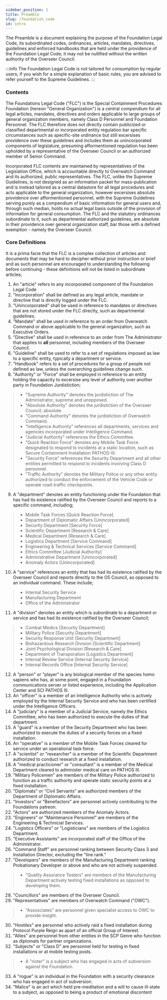```yaml
---
sidebar_position: 1
title: Preamble
slug: /foundation_code
id: intro
---
```


The Preamble is a document explaining the purpose of the Foundation Legal Code, its subordinated codes, ordinances, articles, mandates, directives, guidelines and enforced handbooks that are held under the providence of the Foundation Legal Code; it may not be nullified without the written authority of the Overseer Council.

:::info
The Foundation Legal Code is not tailored for consumption by regular users; if you wish for a simple explanation of basic rules, you are advised to refer yourself to the Supreme Guidelines.
:::

### Contents

The Foundations Legal Code ("FLC") is the Special Containment Procedures Foundation (hereon "General Organization") is a central compendium for all legal articles, mandates, directives and orders applicable to large groups of general organization members, namely Class D Personnel and Foundation Personnel. The FLC therefore does not directly contain publicized or classified departmental or incorporated entity regulation bar specific circumstances such as specific-site ordinance but still excersises providence over these guidelines and includes them as unincorporated components of legislature, presuming afformentioned regulation has been upholded by a representative of the Overseer Council or an authorized member of Senior Command.

Incorporated FLC contents are maintained by representatives of the Legislation Office, which is accountable directly to Overwatch Command and its authorized, public representatives. The FLC, unlike the Supreme Guidelines,  is not designed as an information packet for mass-publication and is instead tailored as a central datastore for all legal procedures and acts applicable to the general organization,  however excersises absolute providence over afformentioned personnel, with the Supreme Guidelines serving purely as a compendium of basic information for general users and, through such median, holds no actual legal basis outside of the provision of information for general consumption. The FLC and the statutory ordinances subordinate to it, such as departmental authorized guidelines, are absolute in their providence over general organization staff, bar those with a defined exemption - namely the Overseer Council. 

### Core Definitions

It is a prima facie that the FLC is a complex collection of articles and documents that may be hard to decipher without prior instruction or brief and as such personnel are encouraged to understanding the following before continuing - these definitions will not be listed in subordinate articles;
 1. An "article" refers to any incorporated component of the Foundation Legal Code
 2. "Incorporation" shall be defined as any legal article, mandate or directive that is directly logged under the FLC.
 3. "Unincorporated" shall be used in reference to mandates or directives that are not stored under the FLC directly, such as departmental guidelines.
 4. "Mandate" shall be used in reference to an order from Overwatch Command or above applicable to the general organization, such as Executive Orders.
 5. "Directive" shall be used in reference to an order from The Administrator that applies to **all** personnel, including members of the Overseer Council.
 6. "Guideline" shall be used to refer to a set of regulations imposed as law to a specific entity, typically a department or service.
 7. "Handbook" refers to a set of procedures for a group of people not defined as law, unless the overarching guidelines change such.
 8. "Authority" or "Force" shall be employed in reference to an entity holding the capacity to excersise any level of authority over another party in Foundation Jurdistiction;
> * "Supreme Authority" denotes the jurdistiction of The Administrator, supreme and unopposed.
> * "Absolute Authority" denotes the jurdistiction of the Overseer Council; absolute.
> * "Command Authority" denotes the jurdistiction of Overwatch Command.
> * "Intelligence Authority" references all departments, services and agencies incorporated under Intelligence Command.
> * "Judicial Authority" references the Ethics Committee.
> * "Quick Reaction Force" denotes any Mobile Task Force designated to respond to incidents at a static location, such as Secure Containment Installation PATHOS-III.
> * "Security Force" references the Security Department and all other entities permitted to respond to incidents involving Class D personnel.
> * "Traffic Authority" denotes the Military Police or any other entity authorized to conduct the enforcement of the Vehicle Code or operate road-traffic checkpoints.
9. A "department" denotes an entity functioning under the Foundation that has had its existence ratified by the Overseer Council and reports to a specific command, including;
> * Mobile Task Forces [Quick Reaction Force]
> * Department of Diplomatic Affairs [Unincorporated]
> * Security Department [Security Force]
> * Scientific Department [Research & Care]
> * Medical Department [Research & Care]
> * Logistics Department [Service Command]
> * Engineering & Technical Services [Service Command]
> * Ethics Committee [Judicial Authority]
> * Administrative Department [Unincorporated]
> * Anomaly Actors [Unincorporated]
10. A "service" references an entity that has had its existence ratified by the Overseer Council and reports directly to the O5 Council, as opposed to an individual command. These include;
> * Internal Security Service
> * Manufacturing Department
> * Office of the Administrator
11. A "division" denotes an entity which is subordinate to a department or service and has had its existence ratified by the Overseer Council;
> * Combat Medics [Security Department]
> * Military Police [Security Department]
> * Security Response Unit [Security Department]
> * Biohazardous Research Division [Scientific Department]
> * Joint Psychological Division [Research & Care]
> * Department of Transporation [Logistics Department]
> * Internal Review Service [Internal Security Service]
> * Internal Records Office [Internal Security Service]
12. A "person" or "player" is any biological member of the species homo sapiens who has, at some point, engaged in a Foundation communications server or listed experience,  including the Application Center and SCI PATHOS III.
13. An "officer" is a member of an Intelligence Authority who is actively employed by the Internal Security Service and who has been certified under the Intelligence Officers.
14. A "judiciary" is a member of a Judicial Service, namely the Ethics Committee, who has been  authorized to execute the duties of that department.
15. A "guard" is a member of the Security Department who has been authorized to execute the duties of a security forces on a fixed installation.
16. An "operative" is a member of the Mobile Task Forces cleared for service under an operational task force.
17. A "scientist" or "researcher" is  a  member of the Scientific Department authorized to conduct research at a fixed installation.
18. A "medical practicioner" or "consultant" is a member of the Medical Department cleared to administer medical care on PATHOS III.
19. "Military Policemen" are members of the Military Police authorized to function as a traffic authority and operate static security points at a fixed installation.
20. "Diplomats" or "Civil Servants" are authorized members of the Department of Diplomatic Affairs.
21. "Investors" or "Benefactors" are personnel actively contributing to the Foundations patreon.
22. "Actors" are authorized members of the Anomaly Actors.
23. "Engineers" or "Maintenance Personnel" are members of the Engineering & Technicial Services.
24. "Logistics Officers" or "Logisticians" are members of the Logistics Department.
25. "Executive Assistants" are incorporated staff of the Office of the Administrator.
26. "Command Staff" are personnel ranking between Security Class 3 and Installation Director, excluding the "line rank."
27. "Developers" are members of the Manufacturing Department ranking Probationary Developer or above and who are not actively suspended.
> * "Quality Assurance Testers" are members of the Manufacturing Department actively testing fixed installations as opposed to developing them.
28. "Councillors" are members of the Overseer Council.
29. "Representatives" are members of Overwatch Command ("OWC").
> * "Assosciates" are personnel given specialist access to OWC to provide insight.
30. "Hostiles" are personnel who actively raid a fixed installation during Protocol Purple Reign as apart of an official Group of Interest.
31. "Allies" are personnel from other entities in the SCP Genre who function as diplomats for partner organizations.
32. "Subjects" or "Class D" are personnel held for testing in fixed installations or at mobile testing posts.
> * A "rioter" is a subject who has engaged in acts of subversion against the Foundation.
33. A "rogue" is an individual in the Foundation with a security clearance who has engaged in act of subversion.
34. "Malice" is an act which held pre-meditation and a will to cause ill-state to a subject, as opposed to being a product of emotional discontent